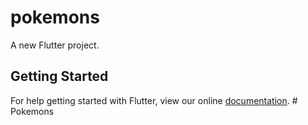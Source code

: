 # pokemons

A new Flutter project.

## Getting Started

For help getting started with Flutter, view our online
[documentation](https://flutter.io/).
#   P o k e m o n s  
 